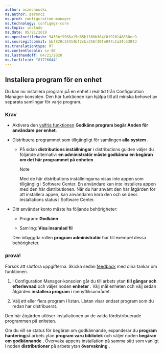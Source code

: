 ```yaml
---
author: aczechowski
ms.author: aaroncz
ms.prod: configuration-manager
ms.technology: configmgr-core
ms.topic: include
ms.date: 05/21/2019
ms.openlocfilehash: 9438bf9968a15d65b1168b384f0f928148838ec9
ms.sourcegitcommit: bbf820c35414bf2cba356f30fe047c1a34c5384d
ms.translationtype: MT
ms.contentlocale: sv-SE
ms.lasthandoff: 04/21/2020
ms.locfileid: "81716644"
---
```

## <a name="install-applications-for-a-device"></a><a name="bkmk_device-app"></a>Installera program för en enhet

<!--4402180-->

Du kan nu installera program på en enhet i real tid från Configuration Manager-konsolen. Den här funktionen kan hjälpa till att minska behovet av separata samlingar för varje program.

### <a name="prerequisites"></a>Krav

- Aktivera den [valfria funktionen](../../../../servers/manage/install-in-console-updates.md#bkmk_options) **Godkänn program begär Anden för användare per enhet**.  

- Distribuera programmet som tillgängligt för samlingen **alla system** .  

    - På sidan **distributions inställningar** i distributions guiden väljer du följande alternativ: **en administratör måste godkänna en begäran om det här programmet på enheten**.  

        > [!Note]  
        > Med de här distributions inställningarna visas inte appen som tillgänglig i Software Center. En användare kan inte installera appen med den här distributionen. När du har använt den här åtgärden för att installera appen, kan användaren köra den och se dess installations status i Software Center.

- Ditt användar konto måste ha följande behörigheter:

    - Program: **Godkänn**

    - Samling: **Visa insamlad fil**

    Den inbyggda rollen **program administratör** har till exempel dessa behörigheter.

### <a name="try-it-out"></a>prova!

Försök att slutföra uppgifterna. Skicka sedan [feedback](../../../../understand/find-help.md#product-feedback) med dina tankar om funktionen.

1. I Configuration Manager-konsolen går du till arbets ytan **till gångar och efterlevnad** och väljer noden **enheter** . Välj mål enheten och välj sedan åtgärden **installera program** i menyfliksområdet.

1. Välj ett eller flera program i listan. Listan visar endast program som du redan har distribuerat.

Den här åtgärden utlöser installationen av de valda fördistribuerade programmen på enheten.

Om du vill se status för begäran om godkännande, expanderar du **program hantering**på arbets ytan **program varu bibliotek** och väljer noden **begäran om godkännande** . Övervaka appens installation på samma sätt som vanligt i noden **distributioner** på arbets ytan **övervakning** .
